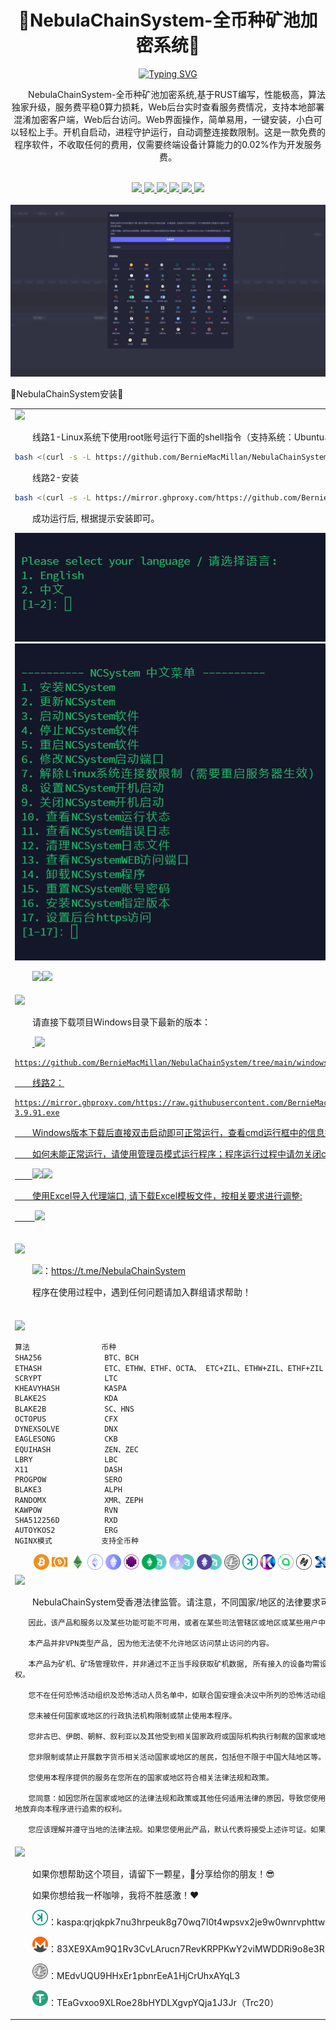 <div id="top"></div>

<div align="center">
<h1>💎NebulaChainSystem-全币种矿池加密系统💎</h1>

[![Typing SVG](https://readme-typing-svg.demolab.com/?font=Fira+Code&duration=3000&pause=1000&center=true&vCenter=true&width=435&lines=NebulaChainSystem-%E5%85%A8%E5%B8%81%E7%A7%8D%E7%9F%BF%E6%B1%A0%E5%8A%A0%E5%AF%86%E7%B3%BB%E7%BB%9F)](https://git.io/typing-svg)

<p>&emsp;&emsp;NebulaChainSystem-全币种矿池加密系统,基于RUST编写，性能极高，算法独家升级，服务费平稳0算力损耗，Web后台实时查看服务费情况，支持本地部署混淆加密客户端，Web后台访问。Web界面操作，简单易用，一键安装，小白可以轻松上手。开机自启动，进程守护运行，自动调整连接数限制。这是一款免费的程序软件，不收取任何的费用，仅需要终端设备计算能力的0.02%作为开发服务费。</p>
<br>

   <a href="https://github.com/BernieMacMillan/NebulaChainSystem" target="_blank">
   <img src="https://img.shields.io/badge/%F0%9F%92%8ENebulaChainSystem-%E5%85%A8%E5%B8%81%E7%A7%8D%E7%9F%BF%E6%B1%A0%E5%8A%A0%E5%AF%86%E7%B3%BB%E7%BB%9F%F0%9F%92%8E-brightgreen.svg">
   </a>
   <a href="#linux">
   <img src="https://img.shields.io/badge/%F0%9F%92%8ELinux%E5%AE%89%E8%A3%85%E6%95%99%E7%A8%8B-%F0%9F%91%8D-brightgreen.svg">
   </a>
   <a href="#windows">
   <img src="https://img.shields.io/badge/%F0%9F%92%8EWindows%E5%AE%89%E8%A3%85%E6%95%99%E7%A8%8B-%F0%9F%91%8D-brightgreen.svg">
   </a>
   <a href="#suanfa">
   <img src="https://img.shields.io/badge/%F0%9F%92%8E%E7%AE%97%E6%B3%95%E5%B8%81%E7%A7%8D-%F0%9F%91%8D-brightgreen.svg">
   </a>
   <a href="#xieyi">
   <img src="https://img.shields.io/badge/%F0%9F%92%8E%E6%9C%8D%E5%8A%A1%E5%8D%8F%E8%AE%AE-%F0%9F%91%8D-brightgreen.svg">
   </a>
   </a>
   <a href="#bangzhu">
   <img src="https://img.shields.io/badge/%F0%9F%92%8E%E8%B5%9E%E5%8A%A9-%E6%94%AF%E6%8C%81%F0%9F%92%8E-brightgreen.svg">
   </a>

   <br>
   <br>
   <img src="https://raw.githubusercontent.com/BernieMacMillan/NebulaChainSystem/main/image/jiemian-1.png">
</div>
   <p>💎NebulaChainSystem安装💎</p>
<table>
   <tr>
   <td>
   <span id="linux"></span>
   <img src="https://img.shields.io/badge/%F0%9F%92%8ELinux%E5%AE%89%E8%A3%85-%F0%9F%91%87%F0%9F%8F%BB-brightgreen.svg">
   <p>&emsp;&emsp;线路1-Linux系统下使用root账号运行下面的shell指令（支持系统：Ubuntu、Debian、CentOS等）</p>

   ```sh
   bash <(curl -s -L https://github.com/BernieMacMillan/NebulaChainSystem/raw/main/install/install.sh)
   ```
   <p>&emsp;&emsp;线路2-安装</p>

   ```sh
   bash <(curl -s -L https://mirror.ghproxy.com/https://github.com/BernieMacMillan/NebulaChainSystem/raw/main/install/install.sh)
   ```

   <p>&emsp;&emsp;成功运行后, 根据提示安装即可。</p>
   
   <img src="https://raw.githubusercontent.com/BernieMacMillan/NebulaChainSystem/main/image/linux-install-1.png">
   <img src="https://raw.githubusercontent.com/BernieMacMillan/NebulaChainSystem/main/image/linux-install-2.png">

   <p>&emsp;&emsp;<img src="https://img.shields.io/badge/%F0%9F%92%8E%E8%B4%A6%E5%8F%B7-:qzpm19kkx-brightgreen.svg"><img src="https://img.shields.io/badge/%F0%9F%92%8E%E5%AF%86%E7%A0%81-:xloqslz913-brightgreen.svg"></p>
   
   

   </td>
   </tr>
   <tr>
   <td>
   <span id="windows"></span>
   <img src="https://img.shields.io/badge/%F0%9F%92%8EWindows%E5%AE%89%E8%A3%85-%F0%9F%91%87%F0%9F%8F%BB-brightgreen.svg">

   <p>&emsp;&emsp;请直接下载项目Windows目录下最新的版本：</p>
   <p>&emsp;&emsp;<a href="https://mirror.ghproxy.com/https://raw.githubusercontent.com/BernieMacMillan/NebulaChainSystem/main/windows/ncsystem-3.9.91.exe" target="_blank">
   <img src="https://img.shields.io/badge/%F0%9F%92%8E%E7%82%B9%E5%87%BB%E4%B8%8B%E8%BD%BD-Windows%E6%9C%80%E6%96%B0EXE%F0%9F%92%8E-brightgreen.svg"></p>
   
   
   ```text
   https://github.com/BernieMacMillan/NebulaChainSystem/tree/main/windows
   ```

   <p>&emsp;&emsp;线路2：</p>

   ```text
   https://mirror.ghproxy.com/https://raw.githubusercontent.com/BernieMacMillan/NebulaChainSystem/main/windows/ncsystem-3.9.91.exe
   ```

   <p>&emsp;&emsp;Windows版本下载后直接双击启动即可正常运行，查看cmd运行框中的信息提升。</p>
   <p>&emsp;&emsp;如何未能正常运行，请使用管理员模式运行程序；程序运行过程中请勿关闭cmd窗口，不然程序会关闭！！！</p>

   <p>&emsp;&emsp;<img src="https://img.shields.io/badge/%F0%9F%92%8E%E8%B4%A6%E5%8F%B7-:qzpm19kkx-brightgreen.svg"><img src="https://img.shields.io/badge/%F0%9F%92%8E%E5%AF%86%E7%A0%81-:xloqslz913-brightgreen.svg"></p>
   <p>&emsp;&emsp;使用Excel导入代理端口, 请下载Excel模板文件，按相关要求进行调整:</p>
   <p>&emsp;&emsp;<a href="https://github.com/BernieMacMillan/NebulaChainSystem/blob/main/file/NebulaChainSystem-%E4%BB%A3%E7%90%86%E7%AB%AF%E5%8F%A3%E6%A8%A1%E6%9D%BF.xlsx" target="_blank">
   <img src="https://img.shields.io/badge/%F0%9F%92%8E%E7%82%B9%E5%87%BB%E4%B8%8B%E8%BD%BD-%E7%AB%AF%E5%8F%A3%E5%AF%BC%E5%85%A5%E6%96%87%E4%BB%B6%F0%9F%92%8E-brightgreen.svg"></p>
   </a>
   </td>
   </tr>
   <tr>
   <td>

   <span id="qunzu"></span>
   <img src="https://img.shields.io/badge/%F0%9F%92%8E%E8%81%8A%E5%A4%A9-%E7%BE%A4%E7%BB%84%F0%9F%92%8E-brightgreen.svg">
   <br>
   <p>&emsp;&emsp;<img src="https://img.shields.io/badge/%F0%9F%92%8ETelegram-%E7%BE%A4%E7%BB%84%F0%9F%92%8E-brightgreen.svg">：<a href="https://t.me/NebulaChainSystem" target="_blank">https://t.me/NebulaChainSystem</a></p>
   <p>&emsp;&emsp;程序在使用过程中，遇到任何问题请加入群组请求帮助！</p>
   <br>
   </td>
   </tr>
   <tr>
   <td>
   <span id="suanfa"></span>
   <img src="https://img.shields.io/badge/%F0%9F%92%8E%E7%AE%97%E6%B3%95-%E5%B8%81%E7%A7%8D%F0%9F%92%8E-brightgreen.svg">
   

   ```text
  算法                币种
  SHA256              BTC、BCH        
  ETHASH              ETC、ETHW、ETHF、OCTA、 ETC+ZIL、ETHW+ZIL、ETHF+ZIL
  SCRYPT              LTC
  KHEAVYHASH          KASPA
  BLAKE2S             KDA
  BLAKE2B             SC、HNS
  OCTOPUS             CFX
  DYNEXSOLVE          DNX
  EAGLESONG           CKB
  EQUIHASH            ZEN、ZEC
  LBRY                LBC
  X11                 DASH
  PROGPOW             SERO
  BLAKE3              ALPH
  RANDOMX             XMR、ZEPH
  KAWPOW              RVN
  SHA512256D          RXD
  AUTOYKOS2           ERG
  NGINX模式           支持全币种    
  ```
   <div>
&nbsp;&nbsp;&nbsp;&nbsp;&nbsp;&nbsp;&nbsp;
<img src="https://raw.githubusercontent.com/BernieMacMillan/NebulaChainSystem/main/image/icon-btc.png" alt="Logo" width="25">
<img src="https://raw.githubusercontent.com/BernieMacMillan/NebulaChainSystem/main/image/icon-bch.png" alt="Logo" width="25">
<img src="https://raw.githubusercontent.com/BernieMacMillan/NebulaChainSystem/main/image/icon-etc.png" alt="Logo" width="25">
<img src="https://raw.githubusercontent.com/BernieMacMillan/NebulaChainSystem/main/image/icon-ethw.png" alt="Logo" width="25">
<img src="https://raw.githubusercontent.com/BernieMacMillan/NebulaChainSystem/main/image/icon-ethf.png" alt="Logo" width="25">
<img src="https://raw.githubusercontent.com/BernieMacMillan/NebulaChainSystem/main/image/icon-octa.png" alt="Logo" width="25">
<img src="https://raw.githubusercontent.com/BernieMacMillan/NebulaChainSystem/main/image/icon-etc+zil.png" alt="Logo" height="25">
<img src="https://raw.githubusercontent.com/BernieMacMillan/NebulaChainSystem/main/image/icon-ethw+zil.png" alt="Logo" height="25">
<img src="https://raw.githubusercontent.com/BernieMacMillan/NebulaChainSystem/main/image/icon-ethf+zil.png" alt="Logo" height="25">
<img src="https://raw.githubusercontent.com/BernieMacMillan/NebulaChainSystem/main/image/icon-ltc.png" alt="Logo" width="25">
<img src="https://raw.githubusercontent.com/BernieMacMillan/NebulaChainSystem/main/image/icon-kaspa.png" alt="Logo" width="25">
<img src="https://raw.githubusercontent.com/BernieMacMillan/NebulaChainSystem/main/image/icon-kda.png" alt="Logo" width="25">
<img src="https://raw.githubusercontent.com/BernieMacMillan/NebulaChainSystem/main/image/icon-sc.png" alt="Logo" width="25">
<img src="https://raw.githubusercontent.com/BernieMacMillan/NebulaChainSystem/main/image/icon-hns.png" alt="Logo" width="25">
<img src="https://raw.githubusercontent.com/BernieMacMillan/NebulaChainSystem/main/image/icon-cfx.png" alt="Logo" width="25">
<img src="https://raw.githubusercontent.com/BernieMacMillan/NebulaChainSystem/main/image/icon-dnx.png" alt="Logo" width="25">
<img src="https://raw.githubusercontent.com/BernieMacMillan/NebulaChainSystem/main/image/icon-ckb.png" alt="Logo" width="25">
<img src="https://raw.githubusercontent.com/BernieMacMillan/NebulaChainSystem/main/image/icon-zen.png" alt="Logo" width="25">
<img src="https://raw.githubusercontent.com/BernieMacMillan/NebulaChainSystem/main/image/icon-zec.png" alt="Logo" width="25">
<img src="https://raw.githubusercontent.com/BernieMacMillan/NebulaChainSystem/main/image/icon-lbc.png" alt="Logo" width="25">
<img src="https://raw.githubusercontent.com/BernieMacMillan/NebulaChainSystem/main/image/icon-dash.png" alt="Logo" width="25">
<img src="https://raw.githubusercontent.com/BernieMacMillan/NebulaChainSystem/main/image/icon-sero.png" alt="Logo" width="25">
<img src="https://raw.githubusercontent.com/BernieMacMillan/NebulaChainSystem/main/image/icon-alph.png" alt="Logo" width="25">
<img src="https://raw.githubusercontent.com/BernieMacMillan/NebulaChainSystem/main/image/icon-xmr.png" alt="Logo" width="25">
<img src="https://raw.githubusercontent.com/BernieMacMillan/NebulaChainSystem/main/image/icon-zeph.png" alt="Logo" width="25">
<img src="https://raw.githubusercontent.com/BernieMacMillan/NebulaChainSystem/main/image/icon-rvn.png" alt="Logo" height="25">
<img src="https://raw.githubusercontent.com/BernieMacMillan/NebulaChainSystem/main/image/icon-rxd.png" alt="Logo" width="25">
<img src="https://raw.githubusercontent.com/BernieMacMillan/NebulaChainSystem/main/image/icon-erg.png" alt="Logo" width="25">
</div>

   </td>
   </tr>

   <tr>
   <td>
   <span id="xieyi"></span>
   <img src="https://img.shields.io/badge/%F0%9F%92%8E%E6%9C%8D%E5%8A%A1-%E5%8D%8F%E8%AE%AE%F0%9F%92%8E-brightgreen.svg">
   
   <p>&emsp;&emsp;NebulaChainSystem受香港法律监管。请注意，不同国家/地区的法律要求可能会限制此类产品和服务。

       因此，该产品和服务以及某些功能可能不可用，或者在某些司法管辖区或地区或某些用户中可能受到限制。

       本产品并非VPN类型产品, 因为他无法使不允许地区访问禁止访问的内容。

       本产品为矿机、矿场管理软件，并非通过不正当手段获取矿机数据, 所有接入的设备均需设备拥有者主动设置矿机连接地址，以此确保任意使用本程序的客户拥有知情权。

       您不在任何恐怖活动组织及恐怖活动人员名单中，如联合国安理会决议中所列的恐怖活动组织及恐怖活动人员名单。

       您未被任何国家或地区的行政执法机构限制或禁止使用本程序。

       您非古巴、伊朗、朝鲜、叙利亚以及其他受到相关国家政府或国际机构执行制裁的国家或地区居民。

       您非限制或禁止开展数字货币相关活动国家或地区的居民，包括但不限于中国大陆地区等。

       您使用本程序提供的服务在您所在的国家或地区符合相关法律法规和政策。

       您同意：如因您所在国家或地区的法律法规和政策或其他任何适用法律的原因，导致您使用本程序的服务违法，您将独立承担相关法律风险和责任，您无条件且不可撤销地放弃向本程序进行追索的权利。

       您应该理解并遵守当地的法律法规。如果您使用此产品，默认代表将接受上述许可证。如果本产品引起的法律问题与本产品无关。</p>
  
   </td>
   </tr>
   <tr>
   <td>
   <span id="bangzhu"></span>
   <img src="https://img.shields.io/badge/%F0%9F%92%8E%E8%B5%9E%E5%8A%A9-%E6%94%AF%E6%8C%81%F0%9F%92%8E-brightgreen.svg">
   
   <p>&emsp;&emsp;如果你想帮助这个项目，请留下一颗星，🌟分享给你的朋友！😎</p>
   <p>&emsp;&emsp;如果你想给我一杯咖啡，我将不胜感激！❤️</p>
   <p>&emsp;&emsp;<img src="https://raw.githubusercontent.com/BernieMacMillan/NebulaChainSystem/main/image/icon-kaspa.png" alt="Logo" width="25">：kaspa:qrjqkpk7nu3hrpeuk8g70wq7l0t4wpsvx2je9w0wnrvphttwml8twfql6jr8z</p>
   <p>&emsp;&emsp;<img src="https://raw.githubusercontent.com/BernieMacMillan/NebulaChainSystem/main/image/icon-xmr.png" alt="Logo" width="25">：83XE9XAm9Q1Rv3CvLArucn7RevKRPPKwY2viMWDDRi9o8e3RBskFzycStn9DyXJ3g6Q6skhdszwjeYDdMuWykyxuBwcm7rq</p>
   <p>&emsp;&emsp;<img src="https://raw.githubusercontent.com/BernieMacMillan/NebulaChainSystem/main/image/icon-ltc.png" alt="Logo" width="25">：MEdvUQU9HHxEr1pbnrEeA1HjCrUhxAYqL3</p>
   <p>&emsp;&emsp;<img src="https://raw.githubusercontent.com/BernieMacMillan/NebulaChainSystem/main/image/Tether-USDT-icon.png" alt="Logo" width="25">：TEaGvxoo9XLRoe28bHYDLXgvpYQja1J3Jr（Trc20）</p>
   
  
   </td>
   </tr>
</table>
